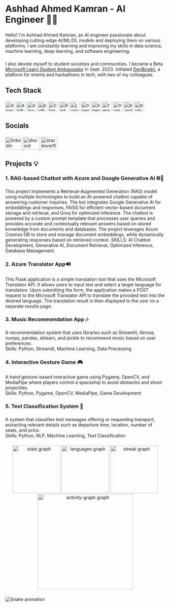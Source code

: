 <h1 align="left">Ashhad Ahmed Kamran - AI Engineer 👨‍💻</h1>

###

<p align="left">Hello! I'm Ashhad Ahmed Kamran, an AI engineer passionate about developing cutting-edge AI/ML/DL models and deploying them on various platforms. I am constantly learning and improving my skills in data science, machine learning, deep learning, and software engineering.</p>

###

I also devote myself to student societies and communities. I became a Beta [Microsoft Learn Student Ambassador](https://mvp.microsoft.com/en-US/studentambassadors/profile/830f1531-cbfe-44bf-9b2e-8c574d333f8d) in Sept. 2023. Initiated [DevBiradri](https://github.com/DevBiradri), a platform for events and hackathons in tech, with two of my colleagues.

###

<h2 align="left">Tech Stack</h2>

###

<div align="left">
<img src="https://cdn.jsdelivr.net/gh/devicons/devicon/icons/anaconda/anaconda-original.svg" height="30" width="30" alt="anaconda logo" />
<img src="https://cdn.jsdelivr.net/gh/devicons/devicon/icons/androidstudio/androidstudio-original.svg" height="30" width="30" alt="androidstudio logo" />
<img src="https://cdn.jsdelivr.net/gh/devicons/devicon/icons/azure/azure-original.svg" height="30" width="30" alt="azure logo" />
<img src="https://cdn.jsdelivr.net/gh/devicons/devicon/icons/python/python-original.svg" height="30" width="30" alt="python logo" />
<img src="https://cdn.jsdelivr.net/gh/devicons/devicon/icons/c/c-original.svg" height="30" width="30" alt="c logo" />
<img src="https://cdn.jsdelivr.net/gh/devicons/devicon/icons/dart/dart-original.svg" height="30" width="30" alt="dart logo" />
<img src="https://cdn.jsdelivr.net/gh/devicons/devicon/icons/jupyter/jupyter-original.svg" height="30" width="30" alt="jupyter logo" />
<img src="https://cdn.jsdelivr.net/gh/devicons/devicon/icons/opencv/opencv-original.svg" height="30" width="30" alt="opencv logo" />
<img src="https://cdn.jsdelivr.net/gh/devicons/devicon/icons/openal/openal-original.svg" height="30" width="30" alt="openal logo" />
<img src="https://cdn.jsdelivr.net/gh/devicons/devicon/icons/tensorflow/tensorflow-original.svg" height="30" width="30" alt="tensorflow logo" />
<img src="https://cdn.jsdelivr.net/gh/devicons/devicon/icons/numpy/numpy-original.svg" height="30" width="30" alt="numpy logo" />
<img src="https://cdn.jsdelivr.net/gh/devicons/devicon/icons/pandas/pandas-original.svg" height="30" width="30" alt="pandas logo" />
<img src="https://cdn.jsdelivr.net/gh/devicons/devicon/icons/pytorch/pytorch-original.svg" height="30" width="30" alt="pytorch logo" />

</div>

###

<h2 align="left">Socials</h2>

###

<div align="left">
  <a href="https://www.linkedin.com/in/ashhadakamran/" target="_blank">
    <img src="https://raw.githubusercontent.com/maurodesouza/profile-readme-generator/master/src/assets/icons/social/linkedin/default.svg" width="52" height="40" alt="linkedin logo"  />
  </a>
  <a href="https://discord.com/users/472811554958475266" target="_blank">
    <img src="https://raw.githubusercontent.com/maurodesouza/profile-readme-generator/master/src/assets/icons/social/discord/default.svg" width="52" height="40" alt="discord logo"  />
  </a>
  <a href="https://stackoverflow.com/users/24602594/ashhad-ahmed-kamran" target="_blank">
    <img src="https://raw.githubusercontent.com/maurodesouza/profile-readme-generator/master/src/assets/icons/social/stackoverflow/default.svg" width="52" height="40" alt="stackoverflow logo"  />
  </a>
</div>

###

<h2 align="left">Projects 💡</h2>

###

<h3 align="left">1. RAG-based Chatbot with Azure and Google Generative AI 🌐🤖</h3>

###

<p align="left">This project implements a Retrieval-Augmented Generation (RAG) model using multiple technologies to build an AI-powered chatbot capable of answering customer inquiries. The bot integrates Google Generative AI for embeddings and responses, FAISS for efficient vector-based document storage and retrieval, and Groq for optimized inference. The chatbot is powered by a custom prompt template that processes user queries and provides accurate and contextually relevant answers based on stored knowledge from documents and databases. The project leverages Azure Cosmos DB to store and manage document embeddings, while dynamically generating responses based on retrieved context.
SKILLS: AI Chatbot Development, Generative AI, Document Retrieval, Optimized Inference, Database Management.
</p>

###

<h3 align="left">2. Azure Translator App🔊</h3>

###

<p align="left">This Flask application is a simple translation tool that uses the Microsoft Translator API. It allows users to input text and select a target language for translation. Upon submitting the form, the application makes a POST request to the Microsoft Translator API to translate the provided text into the desired language. The translation result is then displayed to the user on a separate results page.</p>

###

<h3 align="left">3. Music Recommendation App 🎶</h3>

###

<p align="left">A recommendation system that uses libraries such as Streamlit, librosa, numpy, pandas, sklearn, and pickle to recommend music based on user preferences.<br>Skills: Python, Streamlit, Machine Learning, Data Processing</p>

###

<h3 align="left">4. Interactive Gesture Game 🎮</h3>

###

<p align="left">A hand gesture-based interactive game using Pygame, OpenCV, and MediaPipe where players control a spaceship to avoid obstacles and shoot projectiles.<br>Skills: Python, Pygame, OpenCV, MediaPipe, Game Development</p>

###

<h3 align="left">5. Text Classification System 📱</h3>

###

<p align="left">A system that classifies text messages offering or requesting transport, extracting relevant details such as departure time, location, number of seats, and price.<br>Skills: Python, NLP, Machine Learning, Text Classification</p>

###

<div align="center">
  <img src="https://github-readme-stats.vercel.app/api?username=Ashhad-A-Kamran&hide_title=false&hide_rank=false&show_icons=true&include_all_commits=true&count_private=true&disable_animations=false&theme=dracula&locale=en&hide_border=false&order=1" height="150" alt="stats graph"  />
  <img src="https://github-readme-stats.vercel.app/api/top-langs?username=Ashhad-A-Kamran&locale=en&hide_title=false&layout=compact&card_width=320&langs_count=5&theme=dracula&hide_border=false&order=2" height="150" alt="languages graph"  />
  <img src="https://streak-stats.demolab.com?user=Ashhad-A-Kamran&locale=en&mode=daily&theme=dracula&hide_border=false&border_radius=5&order=3" height="150" alt="streak graph"  />
  <img src="https://github-readme-activity-graph.vercel.app/graph?username=Ashhad-A-Kamran&radius=16&theme=react&area=true&order=5" height="300" alt="activity-graph graph"  />
</div>

###

<img src="https://raw.githubusercontent.com/Ashhad-A-Kamran/Ashhad-A-Kamran/output/snake.svg" alt="Snake animation" />

###
